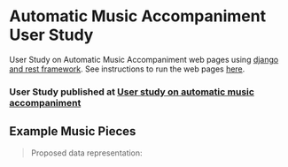 # Automatic Music Accompaniment User Study

User Study on Automatic Music Accompaniment web pages using [django and rest framework](https://www.django-rest-framework.org). See instructions to run the web pages [here](https://github.com/cheriell/music-accompaniment-user-study/blob/master/README_instructions.md).

### User Study published at [User study on automatic music accompaniment](http://178.62.8.184:9000)

## Example Music Pieces

> Proposed data representation:

